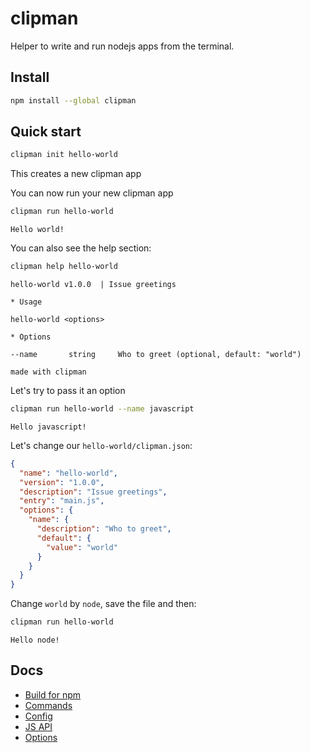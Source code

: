 clipman
===

Helper to write and run nodejs apps from the terminal.

## Install

```bash
npm install --global clipman
```

## Quick start

```bash
clipman init hello-world
```

This creates a new clipman app

You can now run your new clipman app

```bash
clipman run hello-world
```

```
Hello world!
```

You can also see the help section:

```bash
clipman help hello-world
```

```
hello-world v1.0.0  | Issue greetings

* Usage

hello-world <options>

* Options

--name       string     Who to greet (optional, default: "world")

made with clipman
```

Let's try to pass it an option

```bash
clipman run hello-world --name javascript
```

```
Hello javascript!
```

Let's change our `hello-world/clipman.json`:

```json
{
  "name": "hello-world",
  "version": "1.0.0",
  "description": "Issue greetings",
  "entry": "main.js",
  "options": {
    "name": {
      "description": "Who to greet",
      "default": {
        "value": "world"
      }
    }
  }
}
```

Change `world` by `node`, save the file and then:

```bash
clipman run hello-world
```

```
Hello node!
```

## Docs

- [Build for npm](here.md)
- [Commands](here.md)
- [Config](here.md)
- [JS API](./docs/js-api.md)
- [Options](./docs/options.md)
